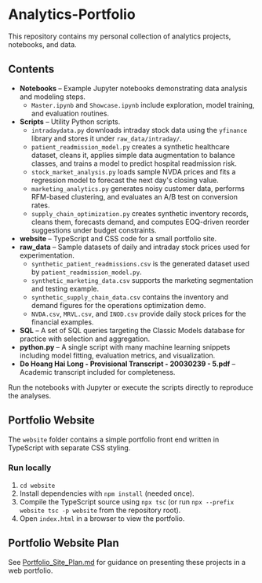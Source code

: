 # Analytics-Portfolio

This repository contains my personal collection of analytics projects, notebooks, and data.

## Contents

- **Notebooks** – Example Jupyter notebooks demonstrating data analysis and modeling steps.
  - `Master.ipynb` and `Showcase.ipynb` include exploration, model training, and evaluation routines.
- **Scripts** – Utility Python scripts.
  - `intradaydata.py` downloads intraday stock data using the `yfinance` library and stores it under `raw_data/intraday/`.
  - `patient_readmission_model.py` creates a synthetic healthcare dataset, cleans it, applies simple data augmentation to balance classes, and trains a model to predict hospital readmission risk.
  - `stock_market_analysis.py` loads sample NVDA prices and fits a regression model to forecast the next day's closing value.
  - `marketing_analytics.py` generates noisy customer data, performs RFM-based clustering, and evaluates an A/B test on conversion rates.
  - `supply_chain_optimization.py` creates synthetic inventory records, cleans them, forecasts demand, and computes EOQ-driven reorder suggestions under budget constraints.
- **website** – TypeScript and CSS code for a small portfolio site.
- **raw_data** – Sample datasets of daily and intraday stock prices used for experimentation.
  - `synthetic_patient_readmissions.csv` is the generated dataset used by `patient_readmission_model.py`.
  - `synthetic_marketing_data.csv` supports the marketing segmentation and testing example.
  - `synthetic_supply_chain_data.csv` contains the inventory and demand figures for the operations optimization demo.
  - `NVDA.csv`, `MRVL.csv`, and `INOD.csv` provide daily stock prices for the financial examples.
- **SQL** – A set of SQL queries targeting the Classic Models database for practice with selection and aggregation.
- **python.py** – A single script with many machine learning snippets including model fitting, evaluation metrics, and visualization.
- **Do Hoang Hai Long - Provisional Transcript - 20030239 - 5.pdf** – Academic transcript included for completeness.

Run the notebooks with Jupyter or execute the scripts directly to reproduce the analyses.

## Portfolio Website

The `website` folder contains a simple portfolio front end written in TypeScript with separate CSS styling.

### Run locally

1. `cd website`
2. Install dependencies with `npm install` (needed once).
3. Compile the TypeScript source using `npx tsc` (or run `npx --prefix website tsc -p website` from the repository root).
4. Open `index.html` in a browser to view the portfolio.

## Portfolio Website Plan
See [Portfolio_Site_Plan.md](Portfolio_Site_Plan.md) for guidance on presenting these projects in a web portfolio.
